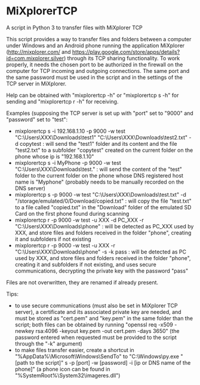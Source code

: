 # MiXplorerTCP
A script in Python 3 to transfer files with MiXplorer TCP

This script provides a way to transfer files and folders between a computer under Windows and an Android phone running the application MiXplorer (http://mixplorer.com/ and https://play.google.com/store/apps/details?id=com.mixplorer.silver) through its TCP sharing functionality.
To work properly, it needs the chosen port to be authorized in the firewall on the computer for TCP incoming and outgoing connections. The same port and the same password must be used in the script and in the settings of the TCP server in MiXplorer.

Help can be obtained with "mixplorertcp -h" or "mixplorertcp s -h" for sending and "mixplorertcp r -h" for receiving.

Examples (supposing the TCP server is set up with "port" set to "9000" and "password" set to "test":

- mixplorertcp s -i 192.168.1.10 -p 9000 -w test "C:\Users\XXX\Downloads\test1" "C:\Users\XXX\Downloads\test2.txt" -d copytest : will send the "test1" folder and its content and the file "test2.txt" to a subfolder "copytest" created on the current folder on the phone whose ip is "192.168.1.10"
- mixplorertcp s -i MyPhone -p 9000 -w test "C:\Users\XXX\Downloads\test\." : will send the content of the "test" folder to the current folder on the phone whose DNS registered host name is "Myphone" (probably needs to be manually recorded on the DNS server)
- mixplorertcp s -p 9000 -w test "C:\Users\XXX\Downloads\test.txt" -d "/storage/emulated/0/Download/copied.txt" : will copy the file "test.txt" to a file called "copied.txt" in the "Download" folder of the emulated SD Card on the first phone found during scanning
- mixplorertcp r -p 9000 -w test -u XXX -d PC_XXX -r "C:\Users\XXX\Downloads\phone" : will be detected as PC_XXX used by XXX, and store files and folders received in the folder "phone", creating it and subfolders if not existing
- mixplorertcp r -p 9000 -w test -u XXX -r "C:\Users\XXX\Downloads\phone" -s -k pass : will be detected as PC used by XXX, and store files and folders received in the folder "phone", creating it and subfolders if not existing, and uses secure communications, decrypting the private key with the password "pass"

Files are not overwritten, they are renamed if already present.

Tips:
 - to use secure communications (must also be set in MiXplorer TCP server), a certificate and its associated private key are needed, and must be stored as "cert.pem" and "key.pem" in the same folder than the script; both files can be obtained by running "openssl req -x509 -newkey rsa:4096 -keyout key.pem -out cert.pem -days 3650" (the password entered when requested must be provided to the script through the "-k" argument)
 - to make files transfer easier, create a shortcut in "%AppData%\Microsoft\Windows\SendTo" to "C:\Windows\py.exe "[path to the script]" s -p [port] -w [password] -i [ip or DNS name of the phone]" (a phone icon can be found in "%SystemRoot%\System32\imageres.dll")
